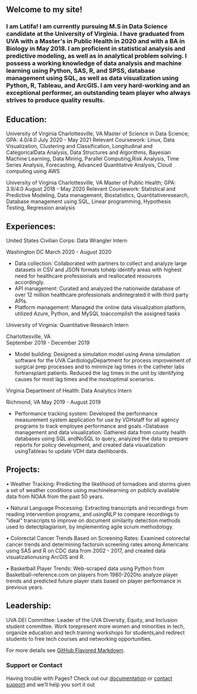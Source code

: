 ## Welcome to my site!



### I am Latifa! I am currently pursuing M.S in Data Science candidate at the University of Virginia. I have graduated from UVA with a Master's in Public Health in 2020 and with a BA in Biology in May 2018. I am proficient in statistical analysis and predictive modeling, as well as in analytical problem solving. I possess a working knowledge of data analysis and machine learning using Python, SAS, R, and SPSS, database management using SQL, as well as data visualization using Python, R, Tableau, and ArcGIS. I am very hard-working and an exceptional performer, an outstanding team player who always strives to produce quality results.

## **Education**:
University of Virginia
Charlottesville, VA
Master of Science in Data Science; GPA: 4.0/4.0
July 2020 - May 2021
Relevant Coursework:  Linux, Data Visualization, Clustering and Classification, Longitudinal and CategoricalData Analysis, Data Structures and Algorithms, Bayesian Machine Learning, Data Mining, Parallel Computing,Risk Analysis, Time Series Analysis, Forecasting, Advanced Quantitative Analysis, Cloud computing using AWS

University of Virginia
Charlottesville, VA
Master of Public Health; GPA: 3.9/4.0
August 2018 - May 2020
Relevant Coursework:  Statistical and Predictive Modeling, Data management, Biostatistics, Quantitativeresearch, Database management using SQL, Linear programming, Hypothesis Testing, Regression analysis


## **Experiences**:

 United States Civilian Corps: Data Wrangler Intern 

 Washington DC
 March 2020 - August 2020
                                                                                                                                            
   - Data collection: Collaborated with partners to collect and analyze large datasets in CSV and JSON formats tohelp identify areas with highest need for healthcare professionals and reallocated resources accordingly.
   - API management: Curated and analyzed the nationwide database of over 12 million healthcare professionals andintegrated it with third party APIs.
   - Platform management: Managed the online data visualization platform, utilized Azure, Python, and MySQL toaccomplish the assigned tasks                                                                                                                                        

 University of Virginia: Quantitative Research Intern                                                                                         
 
 Charlottesville, VA  
 September 2019 - December 2019
  - Model building:  Designed a simulation model using Arena simulation software for the UVA CardiologyDepartment for process improvement of surgical prep processes and to           minimize lag times in the catheter labs fortransplant patients. Reduced the lag times in the unit by identifying causes for most lag times and the mostoptimal scenarios.
  
 Virginia Department of Health: Data Analytics Intern 
 
 Richmond, VA
 May 2019 - August 2019
  - Performance tracking system:  Developed the performance measurement system application for use by VDHstaff for all agency programs to track employee performance and             goals.◦Database management and data visualization:  Gathered data from county health databases using SQL andNoSQL to query, analyzed the data to prepare reports for policy       development, and created data visualization usingTableau to update VDH data dashboards.

 
 

## **Projects**:

• Weather Tracking:  Predicting the likelihood of tornadoes and storms given a set of weather conditions using machinelearning on publicly available data from NOAA from the past   50 years.
 
• Natural Language Processing:  Extracting transcripts and recordings from reading intervention programs, and usingNLP to compare recordings to ”ideal” transcripts to improve on document similarity detection methods used to detectplagiarism, by implementing agile scrum methodology.

• Colorectal Cancer Trends Based on Screening Rates:  Examined colorectal cancer trends and determining factorsin screening rates among Americans using SAS and R on CDC data from 2002 - 2017, and created data visualizationusing ArcGIS and R.

• Basketball Player Trends:  Web-scraped data using Python from Basketball-reference.com on players from 1980-2020to analyze player trends and predicted future player stats based on player performance in previous years.


 ## **Leadership**:

 UVA DEI Committee:  Leader of the UVA Diversity, Equity, and Inclusion student committee.  Work torepresent more women and minorities in tech, organize education and tech         training workshops for students,and redirect students to free tech courses and networking opportunities.
 
 




For more details see [GitHub Flavored Markdown](https://guides.github.com/features/mastering-markdown/).



### Support or Contact

Having trouble with Pages? Check out our [documentation](https://docs.github.com/categories/github-pages-basics/) or [contact support](https://github.com/contact) and we’ll help you sort it out
